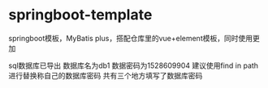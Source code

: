 # springboot-template
springboot模板，MyBatis plus，搭配仓库里的vue+element模板，同时使用更加

sql数据库已导出 数据库名为db1 数据密码为1528609904 建议使用find in path 进行替换称自己的数据库密码 共有三个地方填写了数据库密码